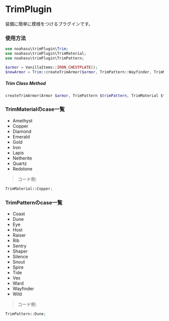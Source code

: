 # TrimPlugin
装備に簡単に模様をつけるプラグインです。

### 使用方法
```php
use noahasu\trimPlugin\Trim;
use noahasu\trimPlugin\TrimMaterial;
use noahasu\trimPlugin\TrimPattern;

$armor = VanillaItems::IRON_CHESTPLATE();
$newArmor = Trim::createTrimArmor($armor, TrimPattern::Wayfinder, TrimMaterial::Amethyst);
```

##### Trim Class Method
```php
createTrimArmor(Armor $armor, TrimPattern $trimPattern, TrimMaterial $trimMaterial) {}
```

### TrimMaterialのcase一覧
- Amethyst
- Copper
- Diamond
- Emerald
- Gold
- Iron
- Lapis
- Netherite
- Quartz
- Redstone

> コード例:
  ```php
  TrimMaterial::Copper;
  ```

### TrimPatternのcase一覧
- Coast
- Dune
- Eye
- Host
- Raiser
- Rib
- Sentry
- Shaper
- Silence
- Snout
- Spire
- Tide
- Vex
- Ward
- Wayfinder
- Wild

> コード例:
  ```php
  TrimPattern::Dune;
  ```
